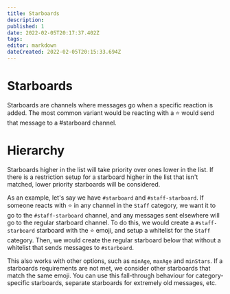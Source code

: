 ```yaml
---
title: Starboards
description: 
published: 1
date: 2022-02-05T20:17:37.402Z
tags: 
editor: markdown
dateCreated: 2022-02-05T20:15:33.694Z
---
```


# Starboards

Starboards are channels where messages go when a specific reaction is added. The most common variant would be reacting with a ⭐ would send that message to a #starboard channel.

# Hierarchy

Starboards higher in the list will take priority over ones lower in the list. If there is a restriction setup for a starboard higher in the list that isn't matched, lower priority starboards will be considered.

As an example, let's say we have `#starboard` and `#staff-starboard`. If someone reacts with ⭐ in any channel in the `Staff` category, we want it to go to the `#staff-starboard` channel, and any messages sent elsewhere will go to the regular starboard channel. To do this, we would create a `#staff-starboard` starboard with the ⭐ emoji, and setup a whitelist for the `Staff` category. Then, we would create the regular starboard below that without a whitelist that sends messages to `#starboard`.

This also works with other options, such as `minAge`, `maxAge` and `minStars`. If a starboards requirements are not met, we consider other starboards that match the same emoji. You can use this fall-through behaviour for category-specific starboards, separate starboards for extremely old messages, etc.